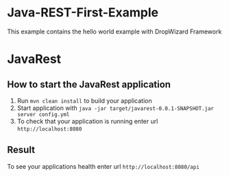 
# Java-REST-First-Example
This example contains the hello world example with DropWizard Framework

# JavaRest

How to start the JavaRest application
---

1. Run `mvn clean install` to build your application
1. Start application with `java -jar target/javarest-0.0.1-SNAPSHOT.jar server config.yml`
1. To check that your application is running enter url `http://localhost:8080`

Result
---

To see your applications health enter url `http://localhost:8080/api`

